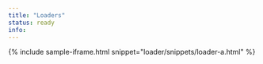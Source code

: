 ```yaml
---
title: "Loaders"
status: ready
info:
---
```


{% include sample-iframe.html snippet="loader/snippets/loader-a.html" %}